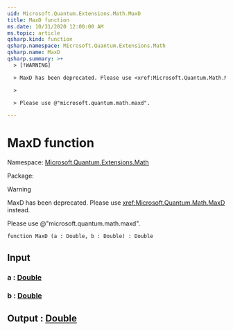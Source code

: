 ```yaml
---
uid: Microsoft.Quantum.Extensions.Math.MaxD
title: MaxD function
ms.date: 10/31/2020 12:00:00 AM
ms.topic: article
qsharp.kind: function
qsharp.namespace: Microsoft.Quantum.Extensions.Math
qsharp.name: MaxD
qsharp.summary: >+
  > [!WARNING]

  > MaxD has been deprecated. Please use <xref:Microsoft.Quantum.Math.MaxD> instead.

  >

  > Please use @"microsoft.quantum.math.maxd".

---
```


# MaxD function

Namespace: [Microsoft.Quantum.Extensions.Math](xref:Microsoft.Quantum.Extensions.Math)

Package: [](https://nuget.org/packages/)


> [!WARNING]
> MaxD has been deprecated. Please use <xref:Microsoft.Quantum.Math.MaxD> instead.
>
> Please use @"microsoft.quantum.math.maxd".



```qsharp
function MaxD (a : Double, b : Double) : Double
```


## Input

### a : [Double](xref:microsoft.quantum.lang-ref.double)




### b : [Double](xref:microsoft.quantum.lang-ref.double)





## Output : [Double](xref:microsoft.quantum.lang-ref.double)

